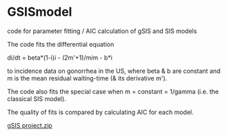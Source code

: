 # GSISmodel
code for parameter fitting / AIC calculation of gSIS and SIS models

The code fits the differential equation

di/dt = beta*(1-i)*i - (2*m'+1)/m*i*m - b*i

to incidence data on gonorrhea in the US, where beta & b are constant and m is the mean residual waiting-time (& its derivative m').

The code also fits the special case when m = constant = 1/gamma (i.e. the classical SIS model).

The quality of fits is compared by calculating AIC for each model. 

[gSIS project.zip](https://github.com/mathguypi314/GSISmodel/files/8800303/gSIS.project.zip)
